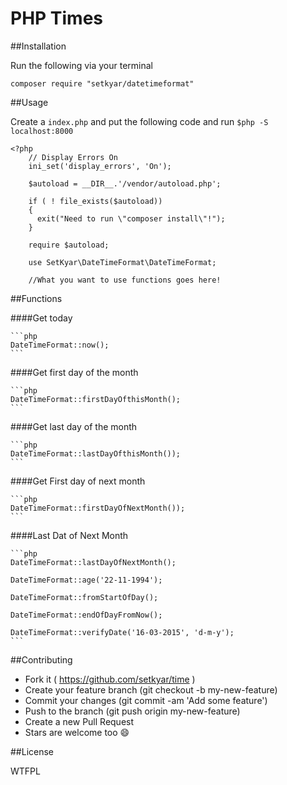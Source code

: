 PHP Times
==========
##Installation

Run the following via your terminal
	
	composer require "setkyar/datetimeformat"

##Usage

Create a `index.php` and put the following code and run `$php -S localhost:8000`

	<?php
		// Display Errors On
		ini_set('display_errors', 'On');

		$autoload = __DIR__.'/vendor/autoload.php';

		if ( ! file_exists($autoload))
		{
		  exit("Need to run \"composer install\"!");
		}

		require $autoload;

		use SetKyar\DateTimeFormat\DateTimeFormat;
		
		//What you want to use functions goes here!

##Functions

####Get today
	
	```php
	DateTimeFormat::now();
	```

####Get first day of the month 
	
	```php
	DateTimeFormat::firstDayOfthisMonth();
	```
####Get last day of the month 
	
	```php
	DateTimeFormat::lastDayOfthisMonth());
	```
	
####Get First day of next month 		
	
	```php
	DateTimeFormat::firstDayOfNextMonth());
	```
	
####Last Dat of Next Month
	
	```php
	DateTimeFormat::lastDayOfNextMonth();
	
	DateTimeFormat::age('22-11-1994');

	DateTimeFormat::fromStartOfDay();

	DateTimeFormat::endOfDayFromNow();

	DateTimeFormat::verifyDate('16-03-2015', 'd-m-y');
	```
	
##Contributing

- Fork it ( https://github.com/setkyar/time )
- Create your feature branch (git checkout -b my-new-feature)
- Commit your changes (git commit -am 'Add some feature')
- Push to the branch (git push origin my-new-feature)
- Create a new Pull Request
- Stars are welcome too :smile:

##License

WTFPL
